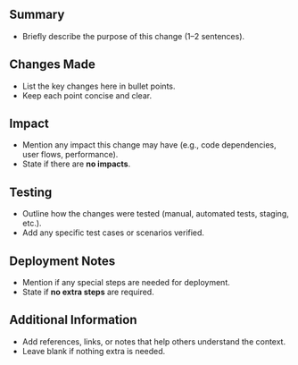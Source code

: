 ## Summary
- Briefly describe the purpose of this change (1–2 sentences). 

## Changes Made
- List the key changes here in bullet points.
- Keep each point concise and clear. 

## Impact
- Mention any impact this change may have (e.g., code dependencies, user flows, performance).
- State if there are **no impacts**.

## Testing
- Outline how the changes were tested (manual, automated tests, staging, etc.).
- Add any specific test cases or scenarios verified.

## Deployment Notes
- Mention if any special steps are needed for deployment.
- State if **no extra steps** are required.

## Additional Information
- Add references, links, or notes that help others understand the context.
- Leave blank if nothing extra is needed.